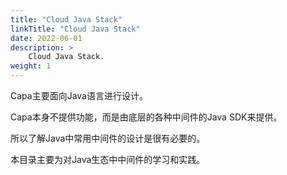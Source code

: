 ```yaml
---
title: "Cloud Java Stack"
linkTitle: "Cloud Java Stack"
date: 2022-06-01
description: >
    Cloud Java Stack.
weight: 1
---
```


Capa主要面向Java语言进行设计。

Capa本身不提供功能，而是由底层的各种中间件的Java SDK来提供。

所以了解Java中常用中间件的设计是很有必要的。

本目录主要为对Java生态中中间件的学习和实践。